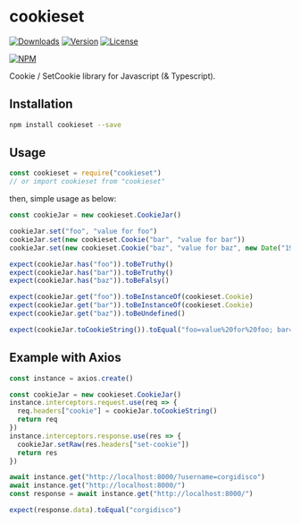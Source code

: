 # cookieset

[![Downloads](https://img.shields.io/npm/dt/cookieset.svg)](https://npmcharts.com/compare/cookieset?minimal=true)
[![Version](https://img.shields.io/npm/v/cookieset.svg)](https://www.npmjs.com/package/cookieset)
[![License](https://img.shields.io/npm/l/cookieset.svg)](https://www.npmjs.com/package/cookieset)

[![NPM](https://nodei.co/npm/cookieset.png)](https://www.npmjs.com/package/cookieset)

Cookie / SetCookie library for Javascript (& Typescript).

## Installation

```bash
npm install cookieset --save
```

## Usage

```javascript
const cookieset = require("cookieset")
// or import cookieset from "cookieset"
```

then, simple usage as below:

```typescript
const cookieJar = new cookieset.CookieJar()

cookieJar.set("foo", "value for foo")
cookieJar.set(new cookieset.Cookie("bar", "value for bar"))
cookieJar.set(new cookieset.Cookie("baz", "value for baz", new Date("1970-01-01")))

expect(cookieJar.has("foo")).toBeTruthy()
expect(cookieJar.has("bar")).toBeTruthy()
expect(cookieJar.has("baz")).toBeFalsy()

expect(cookieJar.get("foo")).toBeInstanceOf(cookieset.Cookie)
expect(cookieJar.get("bar")).toBeInstanceOf(cookieset.Cookie)
expect(cookieJar.get("baz")).toBeUndefined()

expect(cookieJar.toCookieString()).toEqual("foo=value%20for%20foo; bar=value%20for%20bar")
```

## Example with Axios

```typescript
const instance = axios.create()

const cookieJar = new cookieset.CookieJar()
instance.interceptors.request.use(req => {
  req.headers["cookie"] = cookieJar.toCookieString()
  return req
})
instance.interceptors.response.use(res => {
  cookieJar.setRaw(res.headers["set-cookie"])
  return res
})

await instance.get("http://localhost:8000/?username=corgidisco")
await instance.get("http://localhost:8000/")
const response = await instance.get("http://localhost:8000/")

expect(response.data).toEqual("corgidisco")
```
